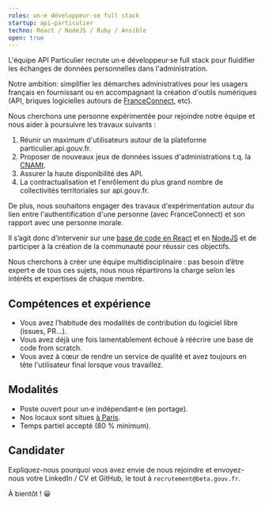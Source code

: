 ```yaml
---
roles: un·e développeur·se full stack
startup: api-particulier
techno: React / NodeJS / Ruby / Ansible
open: true
---
```


L'équipe API Particulier recrute un·e développeur·se full stack pour fluidifier les échanges de
données personnelles dans l'administration.

<!--more-->

Notre ambition: simplifier les démarches administratives pour les usagers français en fournissant ou en accompagnant
la création d'outils numériques (API, briques logicielles autours de [FranceConnect](https://franceconnect.gouv.fr/), etc).

Nous cherchons une personne expérimentée pour rejoindre notre équipe et nous aider à poursuivre les travaux suivants :

1. Réunir un maximum d'utilisateurs autour de la plateforme particulier.api.gouv.fr.
2. Proposer de nouveaux jeux de données issues d'administrations t.q. la [CNAMt](https://www.ameli.fr/).
3. Assurer la haute disponibilité des API.
4. La contractualisation et l'enrôlement du plus grand nombre de collectivités territoriales sur api.gouv.fr.

De plus, nous souhaitons engager des travaux d'expérimentation autour du lien entre l'authentification d'une personne (avec
FranceConnect) et son rapport avec une personne morale.

Il s’agit donc d’intervenir sur une [base de code en React](https://github.com/betagouv/signup-front) et en 
[NodeJS](https://github.com/betagouv/api-particulier) et de participer à la création de la communauté pour réussir ces objectifs.

Nous cherchons à créer une équipe multidisciplinaire : pas besoin d’être expert·e de tous ces sujets, nous nous répartirons 
la charge selon les intérêts et expertises de chaque membre.

## Compétences et expérience

- Vous avez l’habitude des modalités de contribution du logiciel libre (issues, PR…).
- Vous avez déjà une fois lamentablement échoué à réécrire une base de code from scratch.
- Vous avez à cœur de rendre un service de qualité et avez toujours en tête l'utilisateur final lorsque vous travaillez.

## Modalités

- Poste ouvert pour un·e indépendant·e (en portage).
- Nos locaux sont situes [à Paris](https://github.com/betagouv/beta.gouv.fr/wiki/Locaux).
- Temps partiel accepté (80 % minimum).

## Candidater

Expliquez-nous pourquoi vous avez envie de nous rejoindre et envoyez-nous votre LinkedIn / CV et GitHub, le tout à `recrutement@beta.gouv.fr`.

À bientôt ! 😀
